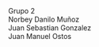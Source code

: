 <title>Programacion-entera-mixta</title>
Grupo 2<br>
Norbey Danilo Muñoz<br>
Juan Sebastian Gonzalez<br>
Juan Manuel Ostos<br>

